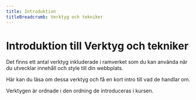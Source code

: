 ```yaml
---
title: Introduktion
titleBreadcrumb: Verktyg och tekniker
---
```

Introduktion till Verktyg och tekniker
=========================


Det finns ett antal verktyg inkluderade i ramverket som du kan använda när du utvecklar innehåll och style till din webbplats.

Här kan du läsa om dessa verktyg och få en kort intro till vad de handlar om.

Verktygen är ordnade i den ordning de introduceras i kursen.
